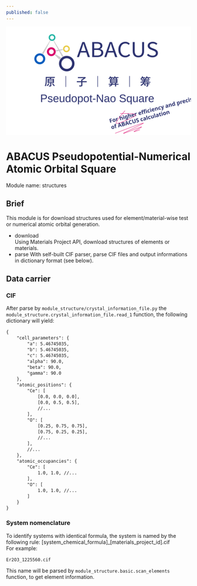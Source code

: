 ```yaml
---
published: false
---
```


<p align="center">
    <img src="../../docs/apns.svg">
</p>

# ABACUS Pseudopotential-Numerical Atomic Orbital Square
Module name: structures  
## Brief
This module is for download structures used for element/material-wise test or numerical atomic orbital generation.
- download  
Using Materials Project API, download structures of elements or materials.
- parse
With self-built CIF parser, parse CIF files and output informations in dictionary format (see below).
## Data carrier
### CIF
After parse by `module_structure/crystal_information_file.py` the `module_structure.crystal_information_file.read_1` function, the following dictionary will yield:
```json5
{
    "cell_parameters": {
        "a": 5.46745035,
        "b": 5.46745035,
        "c": 5.46745035,
        "alpha": 90.0,
        "beta": 90.0,
        "gamma": 90.0
    },
    "atomic_positions": {
        "Ce": [
            [0.0, 0.0, 0.0],
            [0.0, 0.5, 0.5],
            //...
        ],
        "O": [
            [0.25, 0.75, 0.75],
            [0.75, 0.25, 0.25],
            //...
        ],
        //...
    },
    "atomic_occupancies": {
        "Ce": [
            1.0, 1.0, //...
        ],
        "O": [
            1.0, 1.0, //...
        ]
    }
}
```
### System nomenclature
To identify systems with identical formula, the system is named by the following rule:
[system_chemical_formula]_[materials_project_id].cif  
For example:
```
Er2O3_1225560.cif
```
This name will be parsed by `module_structure.basic.scan_elements` function, to get element information.